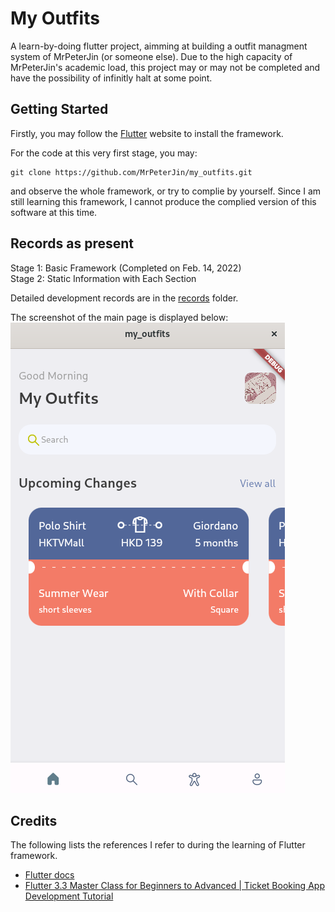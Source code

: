 # My Outfits

A learn-by-doing flutter project, aimming at building a outfit managment system of MrPeterJin (or someone else). Due to the high capacity of MrPeterJin's academic load, this project may or may not be completed and have the possibility of infinitly halt at some point.

## Getting Started
Firstly, you may follow the [Flutter](https://docs.flutter.dev/get-started/install) website to install the framework.

For the code at this very first stage, you may:
```
git clone https://github.com/MrPeterJin/my_outfits.git
```
and observe the whole framework, or try to complie by yourself. Since I am still learning this framework, I cannot produce the complied version of this software at this time.

## Records as present
Stage 1: Basic Framework (Completed on Feb. 14, 2022)                  
Stage 2: Static Information with Each Section

Detailed development records are in the [records](/records/) folder.

The screenshot of the main page is displayed below:
![home.png](/records/2022-02-15/home.png)

## Credits
The following lists the references I refer to during the learning of Flutter framework.
- [Flutter docs](https://docs.flutter.dev/)
- [Flutter 3.3 Master Class for Beginners to Advanced | Ticket Booking App Development Tutorial](https://www.youtube.com/watch?v=71AsYo2q_0Y)
